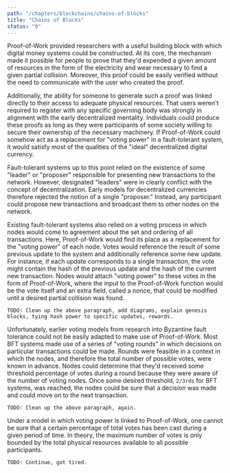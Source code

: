 ```yaml
---
path: "/chapters/blockchains/chains-of-blocks"
title: "Chains of Blocks"
status: "0"
---
```


Proof-of-Work provided researchers with a useful building block with which digital money systems could be constructed. At its core, the mechanism made it possible for people to prove that they'd expended a given amount of resources in the form of the electricity and wear necessary to find a given partial collision. Moreover, this proof could be easily verified without the need to communicate with the user who created the proof.

Additionally, the ability for someone to generate such a proof was linked directly to their access to adequate physical resources. That users weren't required to register with any specific governing body was strongly in alignment with the early decentralized mentality. Individuals could produce these proofs as long as they were participants of some society willing to secure their ownership of the necessary machinery. If Proof-of-Work could somehow act as a replacement for "voting power" in a fault-tolerant system, it would satisfy most of the qualities of the "ideal" decentralized digital currency.

Fault-tolerant systems up to this point relied on the existence of some "leader" or "proposer" responsible for presenting new transactions to the network. However, designated "leaders" were in clearly conflict with the concept of decentralization. Early models for decentralized currencies therefore rejected the notion of a single "proposer." Instead, any participant could propose new transactions and broadcast them to other nodes on the network.

Existing fault-tolerant systems also relied on a voting process in which nodes would come to agreement about the set and ordering of all transactions. Here, Proof-of-Work would find its place as a replacement for the "voting power" of each node. Votes would reference the result of some previous update to the system and additionally reference some new update. For instance, if each update corresponds to a single transaction, the vote might contain the hash of the previous update and the hash of the current new transaction. Nodes would attach "voting power" to these votes in the form of Proof-of-Work, where the input to the Proof-of-Work function would be the vote itself and an extra field, called a nonce, that could be modified until a desired partial collision was found.

```
TODO: Clean up the above paragraph, add diagrams, explain genesis blocks, tying hash power to specific updates, rewards.
```

Unfortunately, earlier voting models from research into Byzantine fault tolerance could not be easily adapted to make use of Proof-of-Work. Most BFT systems made use of a series of "voting rounds" in which decisions on particular transactions could be made. Rounds were feasible in a context in which the nodes, and therefore the total number of possible votes, were known in advance. Nodes could determine that they'd received some threshold percentage of votes during a round because they were aware of the number of voting nodes. Once some desired threshold, `2/3rds` for BFT systems, was reached, the nodes could be sure that a decision was made and could move on to the next transaction.

```
TODO: Clean up the above paragraph, again.
```

Under a model in which voting power is linked to Proof-of-Work, one cannot be sure that a certain percentage of total votes has been cast during a given period of time. In theory, the maximum number of votes is only bounded by the total physical resources available to all possible participants.

```
TODO: Continue, got tired.
```